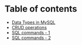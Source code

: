 # Table of contents

* [Data Types in MySQL](README.md)
* [CRUD operations](crud-operations.md)
* [SQL commands - 1](sql-commands-1.md)
* [SQL commands - 2](sql-commands-2.md)
